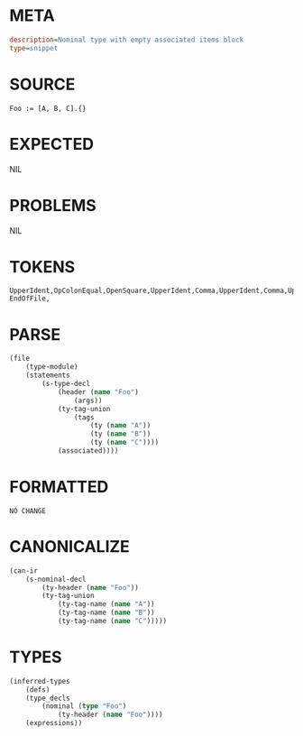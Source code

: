 # META
~~~ini
description=Nominal type with empty associated items block
type=snippet
~~~
# SOURCE
~~~roc
Foo := [A, B, C].{}
~~~
# EXPECTED
NIL
# PROBLEMS
NIL
# TOKENS
~~~zig
UpperIdent,OpColonEqual,OpenSquare,UpperIdent,Comma,UpperIdent,Comma,UpperIdent,CloseSquare,Dot,OpenCurly,CloseCurly,
EndOfFile,
~~~
# PARSE
~~~clojure
(file
	(type-module)
	(statements
		(s-type-decl
			(header (name "Foo")
				(args))
			(ty-tag-union
				(tags
					(ty (name "A"))
					(ty (name "B"))
					(ty (name "C"))))
			(associated))))
~~~
# FORMATTED
~~~roc
NO CHANGE
~~~
# CANONICALIZE
~~~clojure
(can-ir
	(s-nominal-decl
		(ty-header (name "Foo"))
		(ty-tag-union
			(ty-tag-name (name "A"))
			(ty-tag-name (name "B"))
			(ty-tag-name (name "C")))))
~~~
# TYPES
~~~clojure
(inferred-types
	(defs)
	(type_decls
		(nominal (type "Foo")
			(ty-header (name "Foo"))))
	(expressions))
~~~
